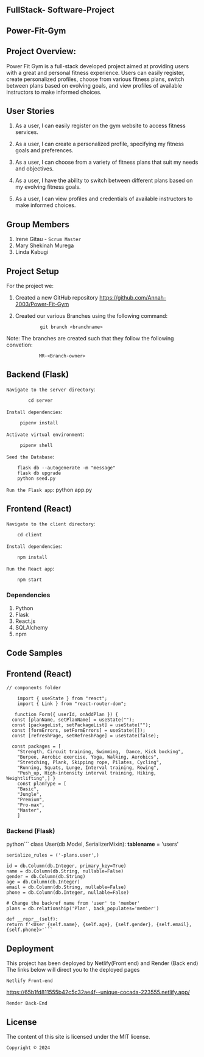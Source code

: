 ## FullStack- Software-Project
## Power-Fit-Gym

## Project Overview:
Power Fit Gym is a full-stack developed project aimed at providing users with a great and personal fitness experience. Users can easily register, create personalized profiles, choose from various fitness plans, switch between plans based on evolving goals, and view profiles of available instructors to make informed choices.

## User Stories

1. As a user, I can easily register on the gym website to access fitness services.

2. As a user, I can create a personalized profile, specifying my fitness goals and preferences.

3. As a user, I can choose from a variety of fitness plans that suit my needs and objectives.

4. As a user, I have the ability to switch between different plans based on my evolving fitness goals.

5. As a user, I can view profiles and credentials of available instructors to make informed choices.

## Group Members

1. Irene Gitau - `Scrum Master`
2. Mary Shekinah Murega 
3. Linda Kabugi

## Project Setup

For the project we:
1. Created a new GitHub repository
         https://github.com/Annah-2003/Power-Fit-Gym
 
2. Created our various Branches using the following command:

                git branch <branchname>

Note: The branches are created such that they follow the following convetion:

                MR-<Branch-owner>

## Backend (Flask)

`Navigate to the server directory`:

            cd server

`Install dependencies`:

         pipenv install 

`Activate virtual environment`:

         pipenv shell

`Seed the Database`:

        flask db --autogenerate -m "message"
        flask db upgrade
        python seed.py

`Run the Flask app`:
         python app.py


## Frontend (React)

`Navigate to the client directory`:

        cd client

`Install dependencies`:

        npm install

`Run the React app`:

        npm start

### Dependencies
1. Python
2. Flask
3. React.js
4. SQLAlchemy
5. npm

## Code Samples

## Frontend (React)

`// components folder`


``` 
    import { useState } from "react";
    import { Link } from "react-router-dom";

   function Form({ userId, onAddPlan }) {
  const [planName, setPlanName] = useState("");
  const [packageList, setPackageList] = useState("");
  const [formErrors, setFormErrors] = useState([]);
  const [refreshPage, setRefreshPage] = useState(false);

  const packages = [
    "Strength, Circuit training, Swimming,  Dance, Kick bocking",
    "Burpee, Aerobic exercise, Yoga, Walking, Aerobics",
    "Stretching, Plank, Skipping rope, Pilates, Cycling",
    "Running, Squats, Lunge, Interval training, Rowing",
    "Push_up, High-intensity interval training, Hiking, Weightlifting",] }
    const planType = [
    "Basic",
    "Jungle",
    "Premium",
    "Pro-max",
    "Master",
    ]
```

 ### Backend (Flask)
python```
    class User(db.Model, SerializerMixin):
    __tablename__ = 'users'
    
    serialize_rules = ('-plans.user',)
    
    id = db.Column(db.Integer, primary_key=True)
    name = db.Column(db.String, nullable=False)
    gender = db.Column(db.String)
    age = db.Column(db.Integer)
    email = db.Column(db.String, nullable=False)
    phone = db.Column(db.Integer, nullable=False)
    
    # Change the backref name from 'user' to 'member'
    plans = db.relationship('Plan', back_populates='member')
    
    def __repr__(self):
    return f'<User {self.name}, {self.age}, {self.gender}, {self.email}, {self.phone}>'```



## Deployment
This project has been deployed by Netlify(Front end) and Render (Back end)
The links below  will direct you to the deployed pages

`Netlify Front-end`

https://65b1fd811555b42c5c32ae4f--unique-cocada-223555.netlify.app/


`Render Back-End`



## License
The content of this site is licensed under the MIT license.

`Copyright © 2024`

